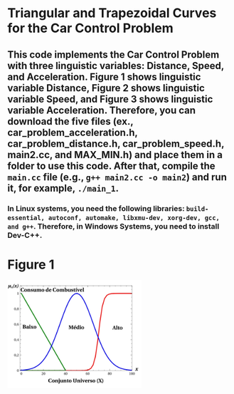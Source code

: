 # Triangular and Trapezoidal Curves for the Car Control Problem
## This code implements the Car Control Problem with three linguistic variables: Distance, Speed, and Acceleration. Figure 1 shows linguistic variable Distance, Figure 2 shows linguistic variable Speed, and Figure 3 shows linguistic variable Acceleration. Therefore, you can download the five files (ex., car_problem_acceleration.h, car_problem_distance.h, car_problem_speed.h, main2.cc, and MAX_MIN.h) and place them in a folder to use this code. After that, compile the `main.cc` file (e.g., `g++ main2.cc -o main2`) and run it, for example, `./main_1`.
### In Linux systems, you need the following libraries: `build-essential, autoconf, automake, libxmu-dev, xorg-dev, gcc, and g++`. Therefore, in Windows Systems, you need to install Dev-C++.

# Figure 1
<img src="https://github.com/dioxfile/Book_Fuzzy/blob/main/Chapter-2/Seno-tri-func.jpg" width=60% height=60%>

